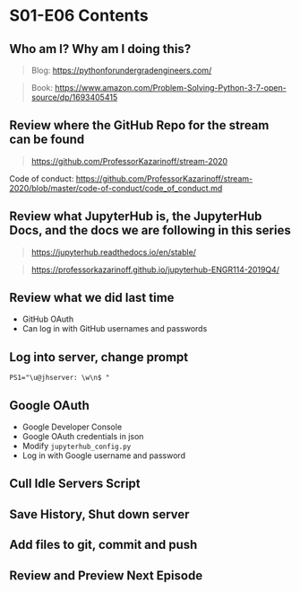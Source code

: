 # S01-E06 Contents

## Who am I? Why am I doing this?

 > Blog: https://pythonforundergradengineers.com/

 > Book: https://www.amazon.com/Problem-Solving-Python-3-7-open-source/dp/1693405415

## Review where the GitHub Repo for the stream can be found

 > https://github.com/ProfessorKazarinoff/stream-2020

Code of conduct: https://github.com/ProfessorKazarinoff/stream-2020/blob/master/code-of-conduct/code_of_conduct.md

## Review what JupyterHub is, the JupyterHub Docs, and the docs we are following in this series

 > https://jupyterhub.readthedocs.io/en/stable/

 > https://professorkazarinoff.github.io/jupyterhub-ENGR114-2019Q4/

## Review what we did last time

 - GitHub OAuth
 - Can log in with GitHub usernames and passwords

## Log into server, change prompt

```
PS1="\u@jhserver: \w\n$ "
```

## Google OAuth

 - Google Developer Console
 - Google OAuth credentials in json
 - Modify ```jupyterhub_config.py```
 - Log in with Google username and password

## Cull Idle Servers Script

## Save History, Shut down server

## Add files to git, commit and push

## Review and Preview Next Episode
